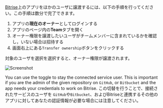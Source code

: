 [Bitrise](https://www.bitrise.io)上のアプリをほかのユーザに譲渡するには、以下の手順を行ってください。この手順は数分で完了できます。

1. アプリの**現在のオーナー**としてログインする
2. アプリのページ内の**Team**タブを開く
3. オーナー権限を譲渡したいユーザがチームメンバーに含まれているかを確認し，いない場合は招待する
4. 画面右上にある`Transfer ownership`ボタンをクリックする

対象のユーザを選択を選択すると、オーナー権限が譲渡されます。

![Screenshot](/img/team-management/transfering-ownership.png)


You can use the toggle to stay the connected service user. This is important if you are the admin of the given repository on `GitHub`, or `Bitbucket` and the app needs your credentials to work on Bitrise.
この切替を行うことで、接続されたサービスのユーザを
`GitHub`や`Bitbucket`、およびBitriseと連携するその他のアプリに対してあなたの認証情報が必要な場合には注意してください。
